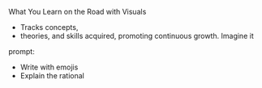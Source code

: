 What You Learn on the Road with Visuals
- Tracks concepts,
- theories, and skills acquired, promoting continuous growth.
 Imagine it


prompt:
- Write with emojis
- Explain the rational